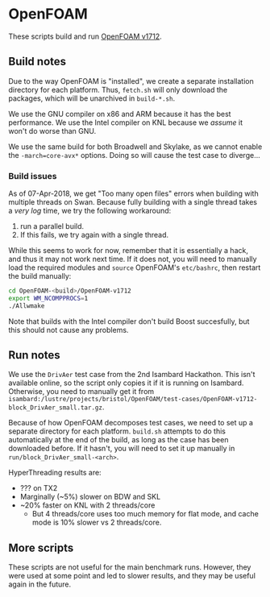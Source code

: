 # OpenFOAM

These scripts build and run [OpenFOAM v1712](https://www.openfoam.com/download/).

## Build notes

Due to the way OpenFOAM is "installed", we create a separate installation directory for each platform. Thus, `fetch.sh` will only download the packages, which will be unarchived in `build-*.sh`.

We use the GNU compiler on x86 and ARM because it has the best performance. We use the Intel compiler on KNL because we _assume_ it won't do worse than GNU.

We use the same build for both Broadwell and Skylake, as we cannot enable the `-march=core-avx*` options. Doing so will cause the test case to diverge...

### Build issues

As of 07-Apr-2018, we get "Too many open files" errors when building with multiple threads on Swan. Because fully building with a single thread takes a _very log_ time, we try the following workaround:

1. run a parallel build.
2. If this fails, we try again with a single thread.

While this seems to work for now, remember that it is essentially a hack, and thus it may not work next time. If it does not, you will need to manually load the required modules and `source` OpenFOAM's `etc/bashrc`, then restart the build manually:

```bash
cd OpenFOAM-<build>/OpenFOAM-v1712
export WM_NCOMPPROCS=1
./Allwmake
```

Note that builds with the Intel compiler don't build Boost succesfully, but this should not cause any problems.


## Run notes

We use the `DrivAer` test case from the 2nd Isambard Hackathon. This isn't available online, so the script only copies it if it is running on Isambard. Otherwise, you need to manually get it from `isambard:/lustre/projects/bristol/OpenFOAM/test-cases/OpenFOAM-v1712-block_DrivAer_small.tar.gz`.

Because of how OpenFOAM decomposes test cases, we need to set up a separate directory for each platform. `build.sh` attempts to do this automatically at the end of the build, as long as the case has been downloaded before. If it hasn't, you will need to set it up manually in `run/block_DrivAer_small-<arch>`.

HyperThreading results are:

* ??? on TX2
* Marginally (~5%) slower on BDW and SKL
* ~20% faster on KNL with 2 threads/core
    - But 4 threads/core uses too much memory for flat mode, and cache mode is 10% slower vs 2 threads/core.


## More scripts

These scripts are not useful for the main benchmark runs. However, they were used at some point and led to slower results, and they may be useful again in the future.

